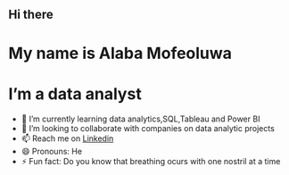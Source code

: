 ## Hi there

# My name is Alaba Mofeoluwa

# I’m a data analyst

- 🌱 I’m currently learning data analytics,SQL,Tableau and Power BI
- 💞️ I’m looking to collaborate with companies on data analytic projects
- 📫 Reach me on [Linkedin](www.linkedin.com/in/mofeoluwa-alaba)
- 😄 Pronouns: He
- ⚡ Fun fact: Do you know that breathing ocurs with one nostril at a time






